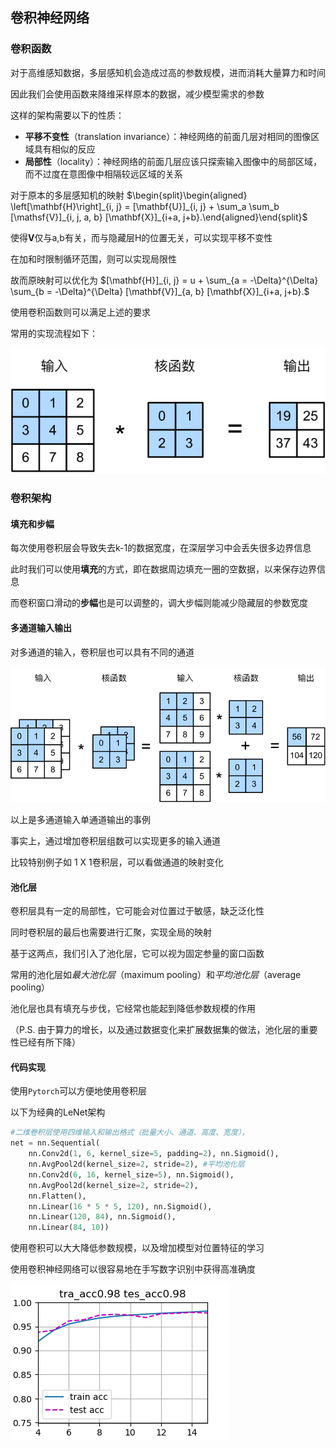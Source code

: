 ## 卷积神经网络

### 卷积函数

对于高维感知数据，多层感知机会造成过高的参数规模，进而消耗大量算力和时间

因此我们会使用函数来降维采样原本的数据，减少模型需求的参数

这样的架构需要以下的性质：

- **平移不变性**（translation invariance）：神经网络的前面几层对相同的图像区域具有相似的反应
- **局部性**（locality）：神经网络的前面几层应该只探索输入图像中的局部区域，而不过度在意图像中相隔较远区域的关系

对于原本的多层感知机的映射	$\begin{split}\begin{aligned} \left[\mathbf{H}\right]_{i, j} =  [\mathbf{U}]_{i, j} +
\sum_a \sum_b [\mathsf{V}]_{i, j, a, b}  [\mathbf{X}]_{i+a, j+b}.\end{aligned}\end{split}$

使得**V**仅与a,b有关，而与隐藏层H的位置无关，可以实现平移不变性

在加和时限制循环范围，则可以实现局限性

故而原映射可以优化为	$[\mathbf{H}]_{i, j} = u + \sum_{a = -\Delta}^{\Delta} \sum_{b = -\Delta}^{\Delta} [\mathbf{V}]_{a, b}  [\mathbf{X}]_{i+a, j+b}.$

使用卷积函数则可以满足上述的要求

常用的实现流程如下：

![correlation](post_content/卷积神经网络/correlation.svg)

### 卷积架构

#### 填充和步幅

每次使用卷积层会导致失去k-1的数据宽度，在深层学习中会丢失很多边界信息

此时我们可以使用**填充**的方式，即在数据周边填充一圈的空数据，以来保存边界信息

而卷积窗口滑动的**步幅**也是可以调整的，调大步幅则能减少隐藏层的参数宽度

#### 多通道输入输出

对多通道的输入，卷积层也可以具有不同的通道

![conv-multi-in](post_content/卷积神经网络/conv-multi-in-17266606310011.svg)

以上是多通道输入单通道输出的事例

事实上，通过增加卷积层组数可以实现更多的输入通道

比较特别例子如 1 X 1卷积层，可以看做通道的映射变化

#### 池化层

卷积层具有一定的局部性，它可能会对位置过于敏感，缺乏泛化性

同时卷积层的最后也需要进行汇聚，实现全局的映射

基于这两点，我们引入了池化层，它可以视为固定参量的窗口函数

常用的池化层如*最大池化层*（maximum pooling）和*平均池化层*（average pooling）

池化层也具有填充与步伐，它经常也能起到降低参数规模的作用

（P.S. 由于算力的增长，以及通过数据变化来扩展数据集的做法，池化层的重要性已经有所下降）





#### 代码实现

使用`Pytorch`可以方便地使用卷积层

以下为经典的LeNet架构

```python
#二维卷积层使用四维输入和输出格式（批量大小、通道、高度、宽度），
net = nn.Sequential(
    nn.Conv2d(1, 6, kernel_size=5, padding=2), nn.Sigmoid(),
    nn.AvgPool2d(kernel_size=2, stride=2), #平均池化层
    nn.Conv2d(6, 16, kernel_size=5), nn.Sigmoid(),
    nn.AvgPool2d(kernel_size=2, stride=2),
    nn.Flatten(),
    nn.Linear(16 * 5 * 5, 120), nn.Sigmoid(),
    nn.Linear(120, 84), nn.Sigmoid(),
    nn.Linear(84, 10))
```

使用卷积可以大大降低参数规模，以及增加模型对位置特征的学习

使用卷积神经网络可以很容易地在手写数字识别中获得高准确度

![cor_better_dp_0918_2135](post_content/卷积神经网络/cor_better_dp_0918_2135.png)